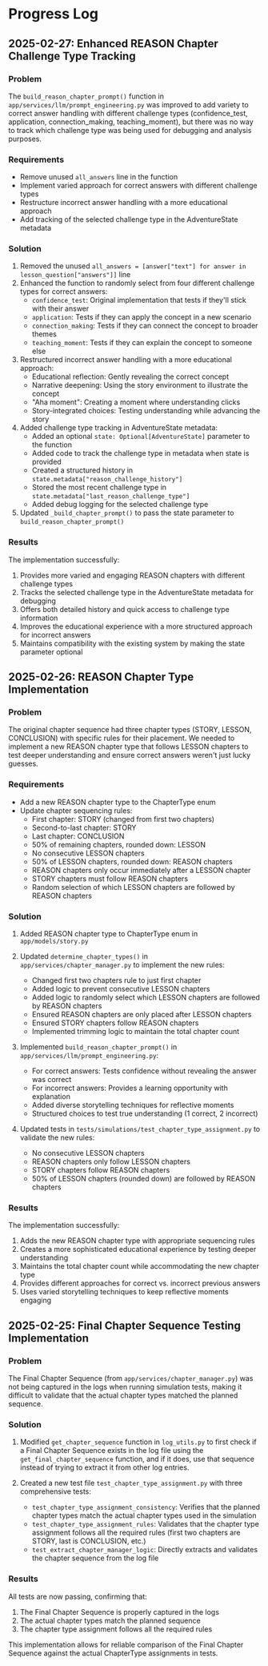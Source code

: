 # Progress Log

## 2025-02-27: Enhanced REASON Chapter Challenge Type Tracking

### Problem
The `build_reason_chapter_prompt()` function in `app/services/llm/prompt_engineering.py` was improved to add variety to correct answer handling with different challenge types (confidence_test, application, connection_making, teaching_moment), but there was no way to track which challenge type was being used for debugging and analysis purposes.

### Requirements
- Remove unused `all_answers` line in the function
- Implement varied approach for correct answers with different challenge types
- Restructure incorrect answer handling with a more educational approach
- Add tracking of the selected challenge type in the AdventureState metadata

### Solution
1. Removed the unused `all_answers = [answer["text"] for answer in lesson_question["answers"]]` line
2. Enhanced the function to randomly select from four different challenge types for correct answers:
   - `confidence_test`: Original implementation that tests if they'll stick with their answer
   - `application`: Tests if they can apply the concept in a new scenario
   - `connection_making`: Tests if they can connect the concept to broader themes
   - `teaching_moment`: Tests if they can explain the concept to someone else
3. Restructured incorrect answer handling with a more educational approach:
   - Educational reflection: Gently revealing the correct concept
   - Narrative deepening: Using the story environment to illustrate the concept
   - "Aha moment": Creating a moment where understanding clicks
   - Story-integrated choices: Testing understanding while advancing the story
4. Added challenge type tracking in AdventureState metadata:
   - Added an optional `state: Optional[AdventureState]` parameter to the function
   - Added code to track the challenge type in metadata when state is provided
   - Created a structured history in `state.metadata["reason_challenge_history"]`
   - Stored the most recent challenge type in `state.metadata["last_reason_challenge_type"]`
   - Added debug logging for the selected challenge type
5. Updated `_build_chapter_prompt()` to pass the state parameter to `build_reason_chapter_prompt()`

### Results
The implementation successfully:
1. Provides more varied and engaging REASON chapters with different challenge types
2. Tracks the selected challenge type in the AdventureState metadata for debugging
3. Offers both detailed history and quick access to challenge type information
4. Improves the educational experience with a more structured approach for incorrect answers
5. Maintains compatibility with the existing system by making the state parameter optional

## 2025-02-26: REASON Chapter Type Implementation

### Problem
The original chapter sequence had three chapter types (STORY, LESSON, CONCLUSION) with specific rules for their placement. We needed to implement a new REASON chapter type that follows LESSON chapters to test deeper understanding and ensure correct answers weren't just lucky guesses.

### Requirements
- Add a new REASON chapter type to the ChapterType enum
- Update chapter sequencing rules:
  - First chapter: STORY (changed from first two chapters)
  - Second-to-last chapter: STORY
  - Last chapter: CONCLUSION
  - 50% of remaining chapters, rounded down: LESSON
  - No consecutive LESSON chapters
  - 50% of LESSON chapters, rounded down: REASON chapters
  - REASON chapters only occur immediately after a LESSON chapter
  - STORY chapters must follow REASON chapters
  - Random selection of which LESSON chapters are followed by REASON chapters

### Solution
1. Added REASON chapter type to ChapterType enum in `app/models/story.py`
2. Updated `determine_chapter_types()` in `app/services/chapter_manager.py` to implement the new rules:
   - Changed first two chapters rule to just first chapter
   - Added logic to prevent consecutive LESSON chapters
   - Added logic to randomly select which LESSON chapters are followed by REASON chapters
   - Ensured REASON chapters are only placed after LESSON chapters
   - Ensured STORY chapters follow REASON chapters
   - Implemented trimming logic to maintain the total chapter count

3. Implemented `build_reason_chapter_prompt()` in `app/services/llm/prompt_engineering.py`:
   - For correct answers: Tests confidence without revealing the answer was correct
   - For incorrect answers: Provides a learning opportunity with explanation
   - Added diverse storytelling techniques for reflective moments
   - Structured choices to test true understanding (1 correct, 2 incorrect)

4. Updated tests in `tests/simulations/test_chapter_type_assignment.py` to validate the new rules:
   - No consecutive LESSON chapters
   - REASON chapters only follow LESSON chapters
   - STORY chapters follow REASON chapters
   - 50% of LESSON chapters (rounded down) are followed by REASON chapters

### Results
The implementation successfully:
1. Adds the new REASON chapter type with appropriate sequencing rules
2. Creates a more sophisticated educational experience by testing deeper understanding
3. Maintains the total chapter count while accommodating the new chapter type
4. Provides different approaches for correct vs. incorrect previous answers
5. Uses varied storytelling techniques to keep reflective moments engaging

## 2025-02-25: Final Chapter Sequence Testing Implementation

### Problem
The Final Chapter Sequence (from `app/services/chapter_manager.py`) was not being captured in the logs when running simulation tests, making it difficult to validate that the actual chapter types matched the planned sequence.

### Solution
1. Modified `get_chapter_sequence` function in `log_utils.py` to first check if a Final Chapter Sequence exists in the log file using the `get_final_chapter_sequence` function, and if it does, use that sequence instead of trying to extract it from other log entries.

2. Created a new test file `test_chapter_type_assignment.py` with three comprehensive tests:
   - `test_chapter_type_assignment_consistency`: Verifies that the planned chapter types match the actual chapter types used in the simulation
   - `test_chapter_type_assignment_rules`: Validates that the chapter type assignment follows all the required rules (first two chapters are STORY, last is CONCLUSION, etc.)
   - `test_extract_chapter_manager_logic`: Directly extracts and validates the chapter sequence from the log file

### Results
All tests are now passing, confirming that:
1. The Final Chapter Sequence is properly captured in the logs
2. The actual chapter types match the planned sequence
3. The chapter type assignment follows all the required rules

This implementation allows for reliable comparison of the Final Chapter Sequence against the actual ChapterType assignments in tests.
